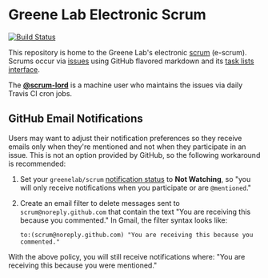 # Greene Lab Electronic Scrum

[![Build Status](https://travis-ci.com/greenelab/scrum.svg?token=7FyZyp7bN9WxFnsviy1B&branch=master)](https://travis-ci.com/greenelab/scrum)

This repository is home to the Greene Lab's electronic [scrum](http://greenelab-onboarding.readthedocs.io/en/latest/communication.html?highlight=scrum) (e-scrum).
Scrums occur via [issues](https://github.com/greenelab/scrum/issues) using GitHub flavored markdown and its [task lists interface](https://github.com/blog/1375-task-lists-in-gfm-issues-pulls-comments).

The [**@scrum-lord**](https://github.com/scrum-lord) is a machine user who maintains the issues via daily Travis CI cron jobs.

## GitHub Email Notifications

Users may want to adjust their notification preferences so they receive emails only when they're mentioned and not when they participate in an issue.
This is not an option provided by GitHub, so the following workaround is recommended:

1. Set your `greenelab/scrum` [notification status](https://github.com/greenelab/scrum/subscription) to **Not Watching**,
so "you will only receive notifications when you participate or are `@mentioned`."

2. Create an email filter to delete messages sent to `scrum@noreply.github.com` that contain the text "You are receiving this because you commented."
In Gmail, the filter syntax looks like:

    ```
    to:(scrum@noreply.github.com) "You are receiving this because you commented."
    ```

With the above policy, you will still receive notifications where:
"You are receiving this because you were mentioned."
